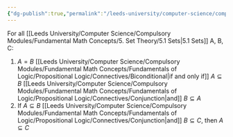 ```yaml
---
{"dg-publish":true,"permalink":"/leeds-university/computer-science/compulsory-modules/fundamental-math-concepts/5-set-theory/theorems/theorem-5-9/","tags":["Theorem"]}
---
```


For all [[Leeds University/Computer Science/Compulsory Modules/Fundamental Math Concepts/5. Set Theory/5.1 Sets\|5.1 Sets]] A, B, C:
1. $A=B$ [[Leeds University/Computer Science/Compulsory Modules/Fundamental Math Concepts/Fundamentals of Logic/Propositional Logic/Connectives/Biconditional\|if and only if]] $A \subseteq B$ [[Leeds University/Computer Science/Compulsory Modules/Fundamental Math Concepts/Fundamentals of Logic/Propositional Logic/Connectives/Conjunction\|and]] $B \subseteq A$
2. If $A \subseteq B$ [[Leeds University/Computer Science/Compulsory Modules/Fundamental Math Concepts/Fundamentals of Logic/Propositional Logic/Connectives/Conjunction\|and]] $B \subseteq C$, then $A \subseteq C$
